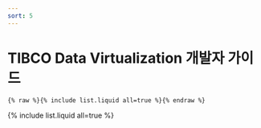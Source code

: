 ```yaml
---
sort: 5
---
```


# TIBCO Data Virtualization 개발자 가이드

```
{% raw %}{% include list.liquid all=true %}{% endraw %}
```

{% include list.liquid all=true %}
